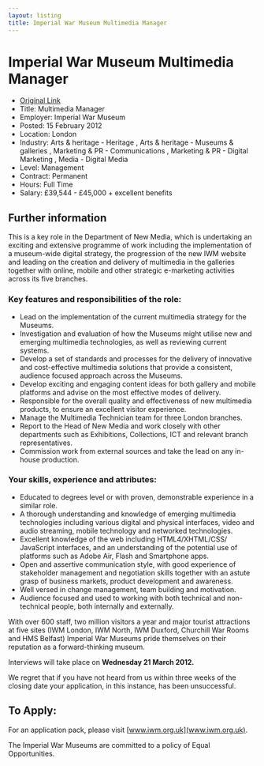 ```yaml
---
layout: listing
title: Imperial War Museum Multimedia Manager
---
```


# Imperial War Museum Multimedia Manager

*  [Original Link](http://jobs.guardian.co.uk/job/4413953/multimedia-manager)
*  Title: Multimedia Manager
*  Employer: Imperial War Museum
*  Posted: 15 February 2012
*  Location: London
*  Industry: Arts & heritage - Heritage , Arts & heritage - Museums & galleries , Marketing & PR - Communications , Marketing & PR - Digital Marketing , Media - Digital Media
*  Level: Management
*  Contract: Permanent
*  Hours: Full Time
*  Salary: £39,544 - £45,000 + excellent benefits 


## Further information

This is a key role in the Department of New Media, which is undertaking an exciting and extensive programme of work including the implementation of a museum-wide digital strategy, the progression of the new IWM website and leading on the creation and delivery of multimedia in the galleries together with online, mobile and other strategic e-marketing activities across its five branches.

### Key features and responsibilities of the role:
*  Lead on the implementation of the current multimedia strategy for the Museums.
*  Investigation and evaluation of how the Museums might utilise new and emerging multimedia technologies, as well as reviewing current systems.
*  Develop a set of standards and processes for the delivery of innovative and cost-effective multimedia solutions that provide a consistent, audience focused approach across the Museums.
*  Develop exciting and engaging content ideas for both gallery and mobile platforms and advise on the most effective modes of delivery.
*  Responsible for the overall quality and effectiveness of new multimedia products, to ensure an excellent visitor experience.
*  Manage the Multimedia Technician team for three London branches.
*  Report to the Head of New Media and work closely with other departments such as Exhibitions, Collections, ICT and relevant branch representatives.
*  Commission work from external sources and take the lead on any in-house production.


### Your skills, experience and attributes:

*  Educated to degrees level or with proven, demonstrable experience in a similar role.
*  A thorough understanding and knowledge of emerging multimedia technologies including various digital and physical interfaces, video and audio streaming, mobile technology and networked technologies.
*  Excellent knowledge of the web including HTML4/XHTML/CSS/ JavaScript interfaces, and an understanding of the potential use of platforms such as Adobe Air, Flash and Smartphone apps.
*  Open and assertive communication style, with good experience of stakeholder management and negotiation skills together with an astute grasp of business markets, product development and awareness.
*  Well versed in change management, team building and motivation.
*  Audience focused and used to working with both technical and non-technical people, both internally and externally.

With over 600 staff, two million visitors a year and major tourist attractions at five sites (IWM London, IWM North, IWM Duxford, Churchill War Rooms and HMS Belfast) Imperial War Museums pride themselves on their reputation as a forward-thinking museum.

Interviews will take place on **Wednesday 21 March 2012.**

We regret that if you have not heard from us within three weeks of the closing date your application, in this instance, has been unsuccessful.

## To Apply:
For an application pack, please visit [www.iwm.org.uk](www.iwm.org.uk).

The Imperial War Museums are committed to a policy of Equal Opportunities.